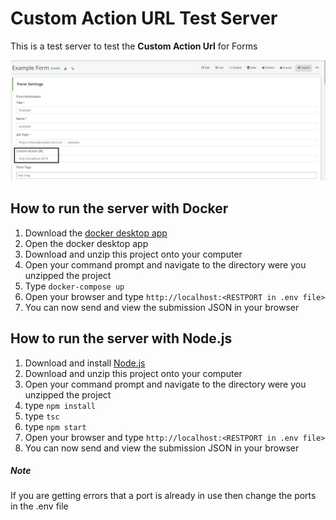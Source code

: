 # Custom Action URL Test Server
This is a test server to test the **Custom Action Url** for Forms

![tempsnip.png](img%2Ftempsnip.png)

## How to run the server with Docker
1. Download the [docker desktop app](https://www.docker.com/products/docker-desktop/)
2. Open the docker desktop app
3. Download and unzip this project onto your computer
4. Open your command prompt and navigate to the directory were you unzipped the project
5. Type `docker-compose up`
6. Open your browser and type `http://localhost:<RESTPORT in .env file>`
7. You can now send and view the submission JSON in your browser 
## How to run the server with Node.js
1. Download and install [Node.js](https://nodejs.org/en)
2. Download and unzip this project onto your computer
3. Open your command prompt and navigate to the directory were you unzipped the project
4. type `npm install`
5. type `tsc`
6. type `npm start`
7. Open your browser and type `http://localhost:<RESTPORT in .env file>`
8. You can now send and view the submission JSON in your browser

##### Note
If you are getting errors that a port is already in use then change the ports in the .env file